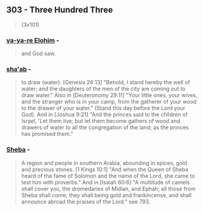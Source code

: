 ## 303 - Three Hundred Three
> (3x101)

### [va-ya-re Elohim](/keys/VIRA.ALHIM) - 
> and God saw.

### [sha'ab](/keys/ShAB) - 
> to draw (water). [Genesis 24:13] "Behold, I stand
hereby the well of water; and the daughters of the men of the
city are coming out to draw water." Also in [Deuteronomy 29:11]
"Your little ones, your wives, and the stranger who is in your
camp, from the gatherer of your wood to the drawer of your
water." (Stand this day before the Lord your God). And in [Joshua
9:21] "And the princes said to the children of Israel, 'Let them
live; but let them become gathers of wood and drawers of water to
all the congregation of the land; as the princes has promised
them."

### [Sheba](/keys/ShBA) - 
> A region and people in southern Arabia, abounding in
spices, gold and precious stones. [1 Kings 10:1] "And when the
Queen of Sheba heard of the fame of Solomon and the name of the
Lord, she came to test him with proverbs." And in [Isaiah 60:6]
"A multitude of camels shall cover you, the dromedaries of
Midian, and Ephah; all those from Sheba shall come; they shall
being gold and frankincense, and shall announce abroad the
praises of the Lord." see 793.